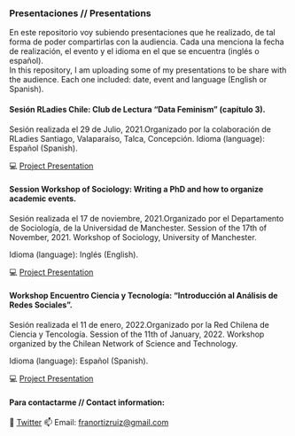 
### Presentaciones // Presentations

En este repositorio voy subiendo presentaciones que he realizado, de tal
forma de poder compartirlas con la audiencia. Cada una menciona la fecha
de realización, el evento y el idioma en el que se encuentra (inglés o
español).  
In this repository, I am uploading some of my presentations to be share
with the audience. Each one included: date, event and language (English
or Spanish).

#### Sesión RLadies Chile: Club de Lectura “Data Feminism” (capítulo 3).

Sesión realizada el 29 de Julio, 2021.Organizado por la colaboración de
RLadies Santiago, Valaparaíso, Talca, Concepción. Idioma (language):
Español (Spanish).

💻 [Project
Presentation](pdf/20210729datafeminism_3.pdf "Project Presentation PDF")

#### Session Workshop of Sociology: Writing a PhD and how to organize academic events.

Sesión realizada el 17 de noviembre, 2021.Organizado por el Departamento
de Sociología, de la Universidad de Manchester. Session of the 17th of
November, 2021. Workshop of Sociology, University of Manchester.

Idioma (language): Inglés (English).

💻 [Project
Presentation](pdf/2021117workshopsocphd_uk.pdf "Project Presentation PDF")

#### Workshop Encuentro Ciencia y Tecnología: “Introducción al Análisis de Redes Sociales”.

Sesión realizada el 11 de enero, 2022.Organizado por la Red Chilena de
Ciencia y Tencología. Session of the 11th of January, 2022. Workshop
organized by the Chilean Network of Science and Technology.

Idioma (language): Español (Spanish).

💻 [Project
Presentation](pdf/20220111workshop_introsna.pdf "Project Presentation PDF")

#### Para contactarme // Contact information:

🌻 [Twitter](https://twitter.com/FranciscaOrtizR) 📫 Email:
<franortizruiz@gmail.com>
